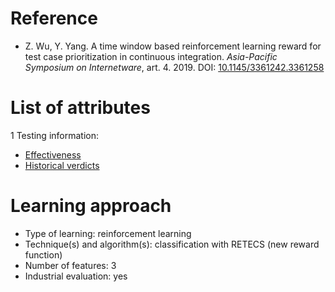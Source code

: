 # Reference

* Z. Wu, Y. Yang. A time window based reinforcement learning reward for test case prioritization in continuous integration. *Asia-Pacific Symposium on Internetware*, art. 4. 2019. DOI: [10.1145/3361242.3361258](https://www.doi.org/10.1145/3361242.3361258)

# List of attributes

1 Testing information:
* [Effectiveness](../../attributes/testing/test-case/report/effectiveness.md)
* [Historical verdicts](../../attributes/testing/test-case/history/historical-verdicts.md)

# Learning approach

* Type of learning: reinforcement learning
* Technique(s) and algorithm(s): classification with RETECS (new reward function)
* Number of features: 3
* Industrial evaluation: yes
